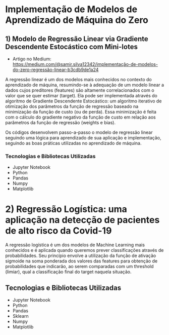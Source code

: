 # Implementação de Modelos de Aprendizado de Máquina do Zero

## 1) Modelo de Regressão Linear via Gradiente Descendente Estocástico com Mini-lotes

- Artigo no Medium: https://medium.com/@samir.silva12342/implementação-de-modelos-do-zero-regressão-linear-b3cdb9de1a24
 
A regressão linear é um dos modelos mais conhecidos no contexto do aprendizado de máquina, resumindo-se à adequação de um modelo linear a dados cujos preditores (features) são altamente correlacionados com o valor que se quer estimar (target). Ela pode ser implementada através do algoritmo de Gradiente Descendente Estocástico: um algoritmo iterativo de otimização dos parâmetros da função de regressão baseado na minimização da função de custo (ou de perda). Essa minimização é feita com o cálculo do gradiente negativo da função de custo em relação aos parâmetros da função de regressão (weights e bias).

Os códigos desenvolvem passo-a-passo o modelo de regressão linear seguindo uma lógica para aprendizado de sua aplicação e implementação, seguindo as boas práticas utilizadas no aprendizado de máquina.

### Tecnologias e Bibliotecas Utilizadas

- Jupyter Notebook
- Python
- Pandas
- Numpy
- Matplotlib

# 2) Regressão Logística: uma aplicação na detecção de pacientes de alto risco da Covid-19

A regressão logística é um dos modelos de Machine Learning mais conhecidos e é aplicada quando queremos prever classificações através de probabilidades. Seu princípio envolve a utilização da função de ativação sigmoide na soma ponderada dos valores das features para obtenção de probabilidades que indicarão, ao serem comparadas com um threshold (limiar), qual a classificação final do target naquela situação.

## Tecnologias e Bibliotecas Utilizadas

- Jupyter Notebook
- Python
- Pandas
- Sklearn
- Numpy
- Matplotlib
